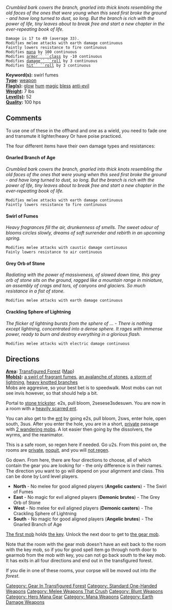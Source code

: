 *Crumbled bark covers the branch, gnarled into thick knots resembling
the old faces of the ones that were young when this seed first broke the
ground - and have long turned to dust, so long. But the branch is rich
with the power of life, tiny leaves about to break free and start a new
chapter in the ever-repeating book of life.*

`Damage is 17 to 49 (average 33).`  
`Modifies melee attacks with earth damage continuous`  
`Faintly lowers resistance to fire continuous`  
`Modifies `[`mana`](Mana_Points.md "wikilink")` by 100 continuous`  
`Modifies `[`armor`` ``class`](Armor_Class.md "wikilink")` by -10 continuous`  
`Modifies `[`damage`` ``roll`](Damage_Roll.md "wikilink")` by 3 continuous`  
`Modifies `[`hit`` ``roll`](Hit_Roll.md "wikilink")` by 3 continuous`

**Keyword(s):** swirl fumes  
**[Type](:Category:_Object_Types.md "wikilink"):**
[weapon](:Category:_Melee_Weapons.md "wikilink")  
**[Flag(s)](:Category:_Object_Flags.md "wikilink"):**
[glow](Glow_Flag.md "wikilink") [hum](Hum_Flag.md "wikilink")
[magic](Magic_Flag.md "wikilink") [bless](Bless_Flag.md "wikilink")
[anti-evil](Anti-Evil_Flag.md "wikilink")  
**[Weight](Object_Weight.md "wikilink"):** 7 lbs  
**[Level(s)](Object_Level.md "wikilink"):** 52  
**[Quality](Object_Quality.md "wikilink"):** 100 hps  

## Comments

To use one of these in the offhand and one as a wield, you need to fade
one and transmute it lighter/heavy Or have poise practiced.

The four different items have their own damage types and resistances:

#### Gnarled Branch of Age

*Crumbled bark covers the branch, gnarled into thick knots resembling
the old faces of the ones that were young when this seed first broke the
ground - and have long turned to dust, so long. But the branch is rich
with the power of life, tiny leaves about to break free and start a new
chapter in the ever-repeating book of life.*

`Modifies melee attacks with earth damage continuous`  
`Faintly lowers resistance to fire continuous`

#### Swirl of Fumes

*Heavy fragrances fill the air, drunkenness of smells. The sweet odour
of blooms circles slowly, dreams of soft surrender and rebirth in an
upcoming spring.*

`Modifies melee attacks with caustic damage continuous`  
`Fainly lowers resistance to air continuous`

#### Grey Orb of Stone

*Radiating with the power of massiveness, of slowed down time, this grey
orb of stone sits on the ground, ragged like a mountain range in
miniature, an assembly of crags and tors, of canyons and glaciers. So
much resistance in a fist of stone.*

`Modifies melee attacks with earth damage continuous`

#### Crackling Sphere of Lightning

*The flicker of lightning bursts from the sphere of ... - There is
nothing except lightning, concentrated into a dense sphere. It rages
with immense power, ready to burn and destroy everything in a glorious
flash.*

`Modifies melee attacks with electric damage continuous`

## Directions

**[Area](:Category:_Areas.md "wikilink"):** [Transfigured
Forest](:Category:_Transfigured_Forest.md "wikilink")
([Map](Transfigured_Forest_Map.md "wikilink"))  
**[Mob(s)](:Category:_Mobs.md "wikilink"):** [a swirl of fragrant
fumes](Swirl_Of_Fragrant_Fumes.md "wikilink"), [an avalanche of
stones](Avalance_Of_Stones.md "wikilink"), [a storm of
lightning](Storm_Of_Lightning.md "wikilink"), [heavy knotted
branches](Heavy_Knotted_Branches.md "wikilink")  
Mobs are aggresive, so your best bet is to speedwalk. Most mobs can not
see invis however, so that should help a bit.

Portal to [stone trickster](Stone_Trickster.md "wikilink"). e2s, pull
bloom, 2sesese3sdesuwn. You are now in a room with a [heavily scarred
ent](Heavily_Scarred_Ent.md "wikilink").

You can also get to the [ent](Heavily_Scarred_Ent.md "wikilink") by
going e2s, pull bloom, 2sws, enter hole, open south, 3sus. After you
enter the hole, you are in a short,
[private](Private_Rooms.md "wikilink") passage with [2 wandering
mobs](Black_Thin_Tentacle.md "wikilink"). A lot easier then going by the
dissolvers, the wyrms, and the reanimator.

This is a safe room, so regen here if needed. Go u2s. From this point
on, the rooms are [private](Private_Rooms.md "wikilink"),
[noquit](No-Quit_Rooms.md "wikilink"), and you will [not
regen](No-Regen_Rooms.md "wikilink").

Go down. From here, there are four directions to choose, all of which
contain the gear you are looking for - the only difference is in their
names. The direction you want to go will depend on your alignment and
class. This can be done by Lord level players.

-   **North** - No melee for good aligned players (**Angelic
    casters**) - The Swirl of Fumes
-   **East** - No magic for evil aligned players (**Demonic brutes**) -
    The Grey Orb of Stone
-   **West** - No melee for evil aligned players (**Demonic casters**) -
    The Crackling Sphere of Lightning
-   **South** - No magic for good aligned players (**Angelic brutes**) -
    The Gnarled Branch of Age

[The first mob](Cloud_Of_Sweet_Odours.md "wikilink") holds [the
key](Sweet-smelling_Vapour.md "wikilink"). Unlock the next door to get
to [the gear mob](Swirl_Of_Fragrant_Fumes.md "wikilink").

Note that the room with the gear mob doesn't have an exit back to the
room with the key mob, so if you for good spell item go through north
door to gearmob from the mob with key, you can not go back south to the
key mob. It has exits in all four directions and end out in the
transfigured forest.

If you die in one of these rooms, your corpse will be moved out into
*the forest*.

[Category: Gear In Transfigured
Forest](Category:_Gear_In_Transfigured_Forest "wikilink") [Category:
Standard One-Handed
Weapons](Category:_Standard_One-Handed_Weapons "wikilink") [Category:
Melee Weapons That Crush](Category:_Melee_Weapons_That_Crush "wikilink")
[Category: Blunt Weapons](Category:_Blunt_Weapons "wikilink") [Category:
Hero Mana Gear](Category:_Hero_Mana_Gear "wikilink") [Category: Mana
Weapons](Category:_Mana_Weapons "wikilink") [Category: Earth Damage
Weapons](Category:_Earth_Damage_Weapons "wikilink")
